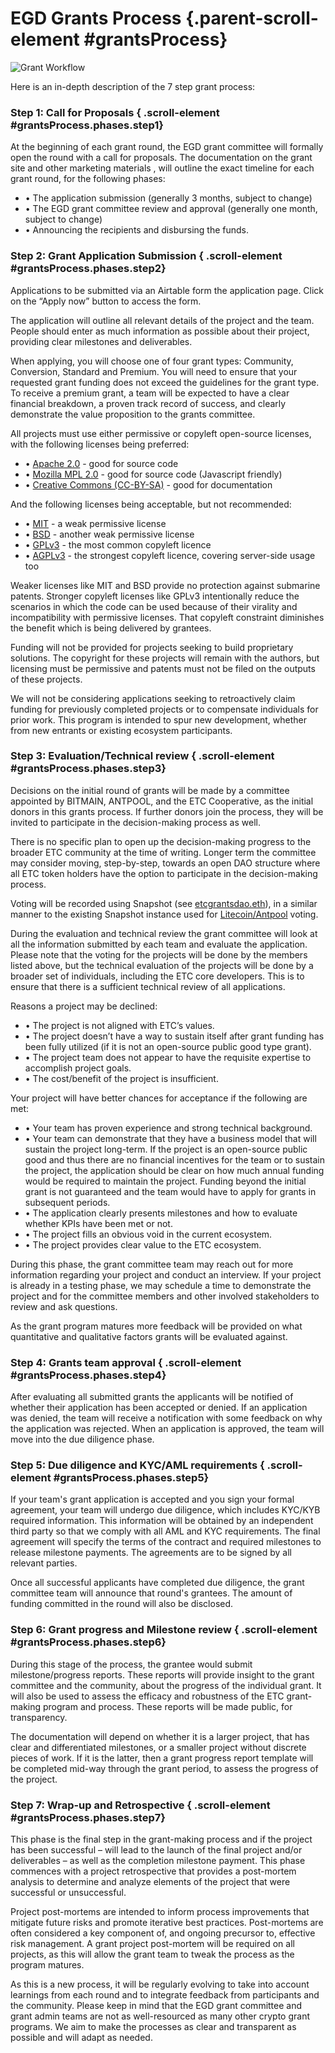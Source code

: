# EGD Grants Process {.parent-scroll-element #grantsProcess}

![Grant Workflow](grants-workflow-en.jpg)

Here is an in-depth description of the 7 step grant process:

### Step 1: Call for Proposals { .scroll-element #grantsProcess.phases.step1}

At the beginning of each grant round, the EGD grant committee will formally open the round with a call for proposals. The documentation on the grant site and other marketing materials , will outline the exact timeline for each grant round, for the following phases:

- • The application submission (generally 3 months, subject to change)
- • The EGD grant committee review and approval (generally one month, subject to change)
- • Announcing the recipients and disbursing the funds.

### Step 2: Grant Application Submission { .scroll-element #grantsProcess.phases.step2}

Applications to be submitted via an Airtable form the application page. Click on the “Apply now” button to access the form.

The application will outline all relevant details of the project and the team. People should enter as much information as possible about their project, providing clear milestones and deliverables.

When applying, you will choose one of four grant types: Community, Conversion, Standard and Premium.  You will need to ensure that your requested grant funding does not exceed the guidelines for the grant type. To receive a premium grant, a team will be expected to have a clear financial breakdown, a proven track record of success, and clearly demonstrate the value proposition to the grants committee.

All projects must use either permissive or copyleft open-source licenses, with the following licenses being preferred:

- • [Apache 2.0](https://en.wikipedia.org/wiki/Apache_License) - good for source code
- • [Mozilla MPL 2.0](https://en.wikipedia.org/wiki/Mozilla_Public_License) - good for source code (Javascript friendly)
- • [Creative Commons (CC-BY-SA)](https://en.wikipedia.org/wiki/Creative_Commons_license) - good for documentation

And the following licenses being acceptable, but not recommended:

- • [MIT](https://en.wikipedia.org/wiki/MIT_License) - a weak permissive license
- • [BSD](https://en.wikipedia.org/wiki/BSD_licenses) - another weak permissive license
- • [GPLv3](https://en.wikipedia.org/wiki/GNU_General_Public_License) - the most common copyleft licence
- • [AGPLv3](https://en.wikipedia.org/wiki/Affero_General_Public_License) - the strongest copyleft licence, covering server-side usage too

Weaker licenses like MIT and BSD provide no protection against submarine patents.  Stronger copyleft licenses like GPLv3 intentionally reduce the scenarios in which the code can be
used because of their virality and incompatibility with permissive licenses.  That copyleft constraint diminishes the benefit which is being delivered by grantees.

Funding will not be provided for projects seeking to build proprietary solutions. The copyright for these projects will remain with the authors, but licensing must be permissive and patents must not be filed on the outputs of these projects.

We will not be considering applications seeking to retroactively claim funding for previously completed projects or to compensate individuals for prior work. This program is intended to spur new development, whether from new entrants or existing ecosystem participants.

### Step 3: Evaluation/Technical review { .scroll-element #grantsProcess.phases.step3}

Decisions on the initial round of grants will be made by a committee appointed by BITMAIN, ANTPOOL, and the ETC Cooperative, as the initial donors in this grants process. If further donors join the process, they will be invited to participate in the decision-making process as well.

There is no specific plan to open up the decision-making progress to the broader ETC community at the time of writing. Longer term the committee may consider moving, step-by-step, towards an open DAO structure where all ETC token holders have the option to participate in the decision-making process.

Voting will be recorded using Snapshot (see [etcgrantsdao.eth](https://snapshot.org/#/etcgrantsdao.eth)), in a similar manner to the existing Snapshot instance used for [Litecoin/Antpool](https://snapshot.org/#/litecoin-antpool-dao.eth) voting.

During the evaluation and technical review the grant committee will look at all the information submitted by each team and evaluate the application. Please note that the voting for the projects will be done by the members listed above, but the technical evaluation of the projects will be done by a broader set of individuals, including the ETC core developers. This is to ensure that there is a sufficient technical review of all applications.

Reasons a project may be declined:

- • The project is not aligned with ETC’s values.
- • The project doesn’t have a way to sustain itself after grant funding has been fully utilized (if it is not an open-source public good type grant).
- • The project team does not appear to have the requisite expertise to accomplish project goals.
- • The cost/benefit of the project is insufficient.

Your project will have better chances for acceptance if the following are met:

- • Your team has proven experience and strong technical background.
- • Your team can demonstrate that they have a business model that will sustain the project long-term. If the project is an open-source public good and thus there are no financial incentives for the team or to sustain the project, the application should be clear on how much annual funding would be required to maintain the project. Funding beyond the initial grant is not guaranteed and the team would have to apply for grants in subsequent periods.
- • The application clearly presents milestones and how to evaluate whether KPIs have been met or not.
- • The project fills an obvious void in the current ecosystem.
- • The project provides clear value to the ETC ecosystem.

During this phase, the grant committee team may reach out for more information regarding your project and conduct an interview. If your project is already in a testing phase, we may schedule a time to demonstrate the project and for the committee members and other involved stakeholders to review and ask questions.

As the grant program matures more feedback will be provided on what quantitative and qualitative factors grants will be evaluated against.

### Step 4: Grants team approval { .scroll-element #grantsProcess.phases.step4}

After evaluating all submitted grants the applicants will be notified of whether their application has been accepted or denied.  If an application was denied, the team will receive a notification with some feedback on why the application was rejected. When an application is approved, the team will move into the due diligence phase.

### Step 5: Due diligence and KYC/AML requirements { .scroll-element #grantsProcess.phases.step5}

If your team's grant application is accepted and you sign your formal agreement, your team will undergo due diligence, which includes KYC/KYB required information.  This information will be obtained by an independent third party so that we comply with all AML and KYC requirements.   The final agreement will specify the terms of the contract and required milestones to release milestone payments. The agreements are to be signed by all relevant parties.

Once all successful applicants have completed due diligence, the grant committee team will announce that round's grantees. The amount of funding committed in the round will also be disclosed.

### Step 6: Grant progress and Milestone review { .scroll-element #grantsProcess.phases.step6}

During this stage of the process, the grantee would submit milestone/progress reports. These reports will provide insight to the grant committee and the community, about the progress of the individual grant. It will also be used to assess the efficacy and robustness of the ETC grant-making program and process. These reports will be made public, for transparency.

The documentation will depend on whether it is a larger project, that has clear and differentiated milestones, or a smaller project without discrete pieces of work. If it is the latter, then a grant progress report template will be completed mid-way through the grant period, to assess the progress of the project.

### Step 7: Wrap-up and Retrospective { .scroll-element #grantsProcess.phases.step7}

This phase is the final step in the grant-making process and if the project has been successful – will lead to the launch of the final project and/or deliverables – as well as the completion milestone payment. This phase commences with a project retrospective that provides a post-mortem analysis to determine and analyze elements of the project that were successful or unsuccessful.

Project post-mortems are intended to inform process improvements that mitigate future risks and promote iterative best practices. Post-mortems are often considered a key component of, and ongoing precursor to, effective risk management. A grant project post-mortem will be required on all projects, as this will allow the grant team to tweak the process as the program matures.

As this is a new process, it will be regularly evolving to take into account learnings from each round and to integrate feedback from participants and the community. Please keep in mind that the EGD grant committee and grant admin teams are not as well-resourced as many other crypto grant programs. We aim to make the processes as clear and transparent as possible and will adapt as needed.
